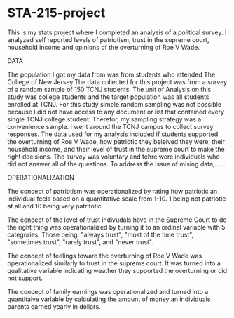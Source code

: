 # STA-215-project
This is my stats project where I completed an analysis of a political survey. I analyzed self reported levels of patriotism, trust in the supreme court, household income and opinions of the overturning of Roe V Wade. 

DATA

The population I got my data from was from students who attended The College of New Jersey.The data collected for this project was from a survey of a random sample of 150 TCNJ students. The unit of Analysis on this study was  college students and the target population was all students enrolled at TCNJ. For this study simple random sampling was not possible because I did not have access to any document or list that contained every single TCNJ college student. Therefor, my sampling strategy was a convenience sample. I went around the TCNJ campus to collect survey responses. The data used for my analysis included if students supported the overturning of Roe V Wade, how patriotic they beleived they were, their household income, and their level of trust in the supreme court to make the right decisions. The survey was voluntary and tehre were individuals who did not answer all of the questions. To address the issue of mising data,...... 



OPERATIONALIZATION 

The concept of patriotism was operationalized by rating how patriotic an individual feels based on a quantitative scale from 1-10. 1 being not patriotic at all and 10 being very patritotic

The concept of the level of trust indivudals have in the Supreme Court to do the right thing was operationalized by turning it to an ordinal variable with 5 categories. Those being: "always trust", "most of the time trust", "sometimes trust", "rarely trust", and "never trust".

The concept of feelings toward the overturning of Roe V Wade was operationalized similarly to trust in the supreme court. It was turned into a qualitative variable indicating weather they supported the overturning or did not support. 

The concept of family earnings was operationalized and turned into a quantitaive variable by calculating the amount of money an individuals parents earned yearly in dollars. 
